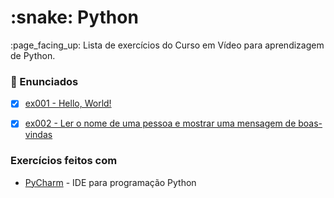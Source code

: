 <h1>:snake: Python</h1>

<p>:page_facing_up: Lista de exercícios do Curso em Vídeo para aprendizagem de Python.</p>

### :pushpin: Enunciados

- [x] <a href="https://github.com/naycorrea/PythonExercicios/blob/master/ex001.py" rel="nofollow">ex001 - Hello, World!</a>
- [x] <a href="https://github.com/naycorrea/PythonExercicios/blob/master/ex002.py" rel="nofollow">ex002 - Ler o nome de uma pessoa e mostrar uma mensagem de boas-vindas</a>




### Exercícios feitos com

<ul>
   <li> <a href="https://www.jetbrains.com/pt-br/pycharm/" rel="nofollow">PyCharm</a>
	   - IDE para programação Python
   </li>
</ul>
